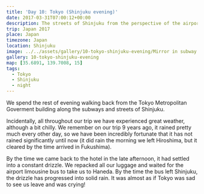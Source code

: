 ```yaml
---
title: 'Day 10: Tokyo (Shinjuku evening)'
date: 2017-03-31T07:00:12+00:00
description: The streets of Shinjuku from the perspective of the airport limousine bus.
trip: Japan 2017
place: Japan
timezone: Japan
location: Shinjuku
image: ../../assets/gallery/10-tokyo-shinjuku-evening/Mirror in subway (1).jpeg
gallery: 10-tokyo-shinjuku-evening
map: [35.6891, 139.7008, 15]
tags:
  - Tokyo
  - Shinjuku
  - night
---
```


We spend the rest of evening walking back from the Tokyo Metropolitan Goverment building along the subways and streets of Shinjuku.

Incidentally, all throughout our trip we have experienced great weather, although a bit chilly. We remember on our trip 9 years ago, it rained pretty much every other day, so we have been incredibly fortunate that it has not rained significantly until now (it did rain the morning we left Hiroshima, but it cleared by the time arrived in Fukushima).

By the time we came back to the hotel in the late afternoon, it had settled into a constant drizzle. We repacked all our luggage and waited for the airport limousine bus to take us to Haneda. By the time the bus left Shinjuku, the drizzle has progressed into solid rain. It was almost as if Tokyo was sad to see us leave and was crying!
